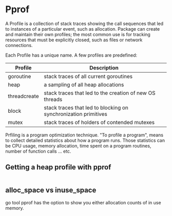 # Pprof

A Profile is a collection of stack traces showing the call sequences that led to instances of a particular event, such as allocation. Package can create and maintain their own profiles; the most common use is for tracking resources that must be explicitly closed, such as files or network connections.

Each Profile has a unique name. A few profiles are predefined:

|Profile|Description|
|-|-|
|goroutine|stack traces of all current goroutines|
|heap|a sampling of all heap allocations|
|threadcreate|stack traces that led to the creation of new OS threads|
|block|stack traces that led to blocking on synchronization primitives|
|mutex|stack traces of holders of contended mutexes|

Prfiling is a program optimization technique. "To profile a program", means to collect detailed statistics about how a program runs. Those statistics can be CPU usage, memory allocation, time spent on a program routines, number of function calls ... etc.

## Getting a heap profile with pprof

```go
```

## alloc_space vs inuse_space

go tool pprof has the option to show you either allocation counts of in use memory.